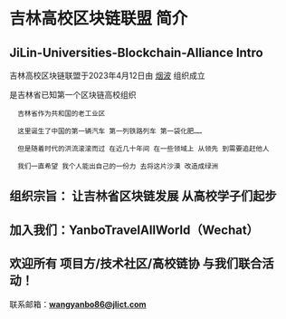 # 吉林高校区块链联盟 简介
## JiLin-Universities-Blockchain-Alliance Intro

吉林高校区块链联盟于2023年4月12日由 [烟波](https://github.com/yanboishere) 组织成立 

是吉林省已知第一个区块链高校组织

      吉林省作为共和国的老工业区 

      这里诞生了中国的第一辆汽车 第一列铁路列车 第一袋化肥……

      但是随着时代的洪流滚滚而过 在近几十年间 在一些领域上 从领先 到需要追赶他人 

      我们一直希望 我个人能出自己的一份力 去将这片沙漠 改造成绿洲 

## 组织宗旨： 让吉林省区块链发展 从高校学子们起步

## 加入我们：YanboTravelAllWorld（Wechat）

## 欢迎所有 项目方/技术社区/高校链协 与我们联合活动！

联系邮箱：**wangyanbo86@jlict.com**








